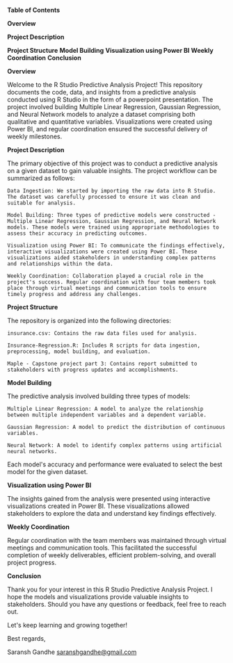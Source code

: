 **Table of Contents**

   **Overview**  
   
   **Project Description**  
   
   **Project Structure**
   **Model Building**
   **Visualization using Power BI**
   **Weekly Coordination**
   **Conclusion**

**Overview**

Welcome to the R Studio Predictive Analysis Project! This repository documents the code, data, and insights from a predictive analysis conducted using R Studio in the form of a powerpoint presentation. The project involved building Multiple Linear Regression, Gaussian Regression, and Neural Network models to analyze a dataset comprising both qualitative and quantitative variables. Visualizations were created using Power BI, and regular coordination ensured the successful delivery of weekly milestones.

**Project Description**

The primary objective of this project was to conduct a predictive analysis on a given dataset to gain valuable insights. The project workflow can be summarized as follows:

    Data Ingestion: We started by importing the raw data into R Studio. The dataset was carefully processed to ensure it was clean and suitable for analysis.

    Model Building: Three types of predictive models were constructed - Multiple Linear Regression, Gaussian Regression, and Neural Network models. These models were trained using appropriate methodologies to assess their accuracy in predicting outcomes.

    Visualization using Power BI: To communicate the findings effectively, interactive visualizations were created using Power BI. These visualizations aided stakeholders in understanding complex patterns and relationships within the data.

    Weekly Coordination: Collaboration played a crucial role in the project's success. Regular coordination with four team members took place through virtual meetings and communication tools to ensure timely progress and address any challenges.

**Project Structure**

The repository is organized into the following directories:

    insurance.csv: Contains the raw data files used for analysis.

    Insurance-Regression.R: Includes R scripts for data ingestion, preprocessing, model building, and evaluation.
    
    Maple - Capstone project part 3: Contains report submitted to stakeholders with progress updates and accomplishments.

**Model Building**

The predictive analysis involved building three types of models:

    Multiple Linear Regression: A model to analyze the relationship between multiple independent variables and a dependent variable.

    Gaussian Regression: A model to predict the distribution of continuous variables.

    Neural Network: A model to identify complex patterns using artificial neural networks.

Each model's accuracy and performance were evaluated to select the best model for the given dataset.

**Visualization using Power BI**

The insights gained from the analysis were presented using interactive visualizations created in Power BI. These visualizations allowed stakeholders to explore the data and understand key findings effectively.

**Weekly Coordination**

Regular coordination with the team members was maintained through virtual meetings and communication tools. This facilitated the successful completion of weekly deliverables, efficient problem-solving, and overall project progress.

**Conclusion**

Thank you for your interest in this R Studio Predictive Analysis Project. I hope the models and visualizations provide valuable insights to stakeholders. Should you have any questions or feedback, feel free to reach out.

Let's keep learning and growing together!

Best regards,

Saransh Gandhe
saranshgandhe@gmail.com
